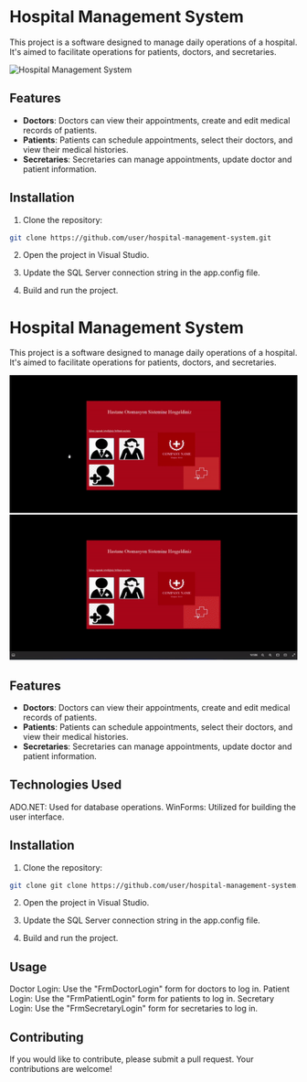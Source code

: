 # Hospital Management System

This project is a software designed to manage daily operations of a hospital. It's aimed to facilitate operations for patients, doctors, and secretaries.

![Hospital Management System](hospital.gif)

## Features

- **Doctors**: Doctors can view their appointments, create and edit medical records of patients.
- **Patients**: Patients can schedule appointments, select their doctors, and view their medical histories.
- **Secretaries**: Secretaries can manage appointments, update doctor and patient information.

## Installation

1. Clone the repository:

```bash
git clone https://github.com/user/hospital-management-system.git
```
2. Open the project in Visual Studio.

3. Update the SQL Server connection string in the app.config file.

4. Build and run the project.

# Hospital Management System

This project is a software designed to manage daily operations of a hospital. It's aimed to facilitate operations for patients, doctors, and secretaries.

![Hospital Management System](readme1.gif)
![Hospital Management System](readme2.gif)

## Features

- **Doctors**: Doctors can view their appointments, create and edit medical records of patients.
- **Patients**: Patients can schedule appointments, select their doctors, and view their medical histories.
- **Secretaries**: Secretaries can manage appointments, update doctor and patient information.

## Technologies Used
ADO.NET: Used for database operations. WinForms: Utilized for building the user interface.

## Installation

1. Clone the repository:

```bash
git clone git clone https://github.com/user/hospital-management-system.git
```
2. Open the project in Visual Studio.

3. Update the SQL Server connection string in the app.config file.

4. Build and run the project.

## Usage
Doctor Login: Use the "FrmDoctorLogin" form for doctors to log in.
Patient Login: Use the "FrmPatientLogin" form for patients to log in.
Secretary Login: Use the "FrmSecretaryLogin" form for secretaries to log in.

## Contributing
If you would like to contribute, please submit a pull request. Your contributions are welcome!